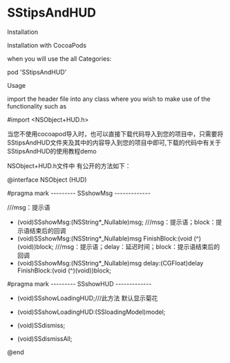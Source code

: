 # SStipsAndHUD

Installation

Installation with CocoaPods

when you will use the all Categories:

pod 'SStipsAndHUD'

Usage

import the header file into any class where you wish to make use of the functionality such as

#import <NSObject+HUD.h>



当您不使用cocoapod导入时，也可以直接下载代码导入到您的项目中，只需要将SStipsAndHUD文件夹及其中的内容导入到您的项目中即可,下载的代码中有关于SStipsAndHUD的使用教程demo

NSObject+HUD.h文件中 有公开的方法如下： 

@interface NSObject (HUD)

#pragma mark --------- SSshowMsg -------------

///msg：提示语
- (void)SSshowMsg:(NSString*_Nullable)msg;
///msg：提示语；block：提示语结束后的回调
- (void)SSshowMsg:(NSString*_Nullable)msg FinishBlock:(void (^)(void))block;
///msg：提示语；delay：延迟时间；block：提示语结束后的回调
- (void)SSshowMsg:(NSString*_Nullable)msg delay:(CGFloat)delay FinishBlock:(void (^)(void))block;

#pragma mark --------- SSshowHUD -------------

- (void)SSshowLoadingHUD;///此方法 默认显示菊花

- (void)SSshowLoadingHUD:(SSloadingModel)model;

- (void)SSdismiss;

- (void)SSdismissAll;

@end
